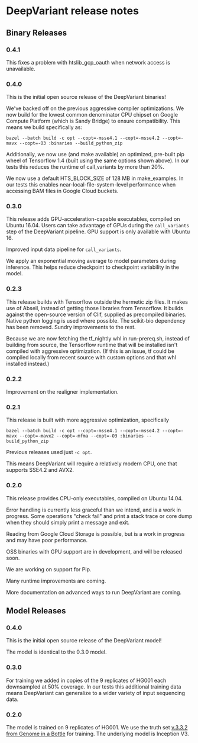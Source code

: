 # DeepVariant release notes

## Binary Releases

### 0.4.1

This fixes a problem with htslib_gcp_oauth when network access is unavailable.

### 0.4.0

This is the initial open source release of the DeepVariant binaries!

We've backed off on the previous aggressive compiler optimizations. We now build
for the lowest common denominator CPU chipset on Google Compute Platform (which
is Sandy Bridge) to ensure compatibility. This means we build specifically as:

```shell
bazel --batch build -c opt --copt=-msse4.1 --copt=-msse4.2 --copt=-mavx --copt=-O3 :binaries --build_python_zip
```

Additionally, we now use (and make available) an optimized, pre-built pip wheel
of Tensorflow 1.4 (built using the same options shown above). In our tests this
reduces the runtime of call_variants by more than 20%.

We now use a default HTS_BLOCK_SIZE of 128 MB in make_examples. In our tests
this enables near-local-file-system-level performance when accessing BAM files
in Google Cloud buckets.

### 0.3.0

This release adds GPU-acceleration-capable executables, compiled on Ubuntu
16.04. Users can take advantage of GPUs during the `call_variants` step of the
DeepVariant pipeline. GPU support is only available with Ubuntu 16.

Improved input data pipeline for `call_variants`.

We apply an exponential moving average to model parameters during inference.
This helps reduce checkpoint to checkpoint variability in the model.

### 0.2.3

This release builds with Tensorflow outside the hermetic zip files.
It makes use of Abseil, instead of getting those libraries from
Tensorflow.  It builds against the open-source version of Clif, supplied
as precompiled binaries.  Native python logging is used where possible.
The scikit-bio dependency has been removed.  Sundry improvements to the
rest.

Because we are now fetching the tf_nightly whl in run-prereq.sh, instead
of building from source, the Tensorflow runtime that will be installed
isn't compiled with aggressive optimization.  (If this is an issue, tf
could be compiled locally from recent source with custom options and
that whl installed instead.)

### 0.2.2

Improvement on the realigner implementation.

### 0.2.1

This release is built with more aggressive optimization, specifically

```shell
bazel --batch build -c opt --copt=-msse4.1 --copt=-msse4.2 --copt=-mavx --copt=-mavx2 --copt=-mfma --copt=-O3 :binaries --build_python_zip
```

Previous releases used just `-c opt`.

This means DeepVariant will require a relatively modern CPU,
one that supports SSE4.2 and AVX2.


### 0.2.0

This release provides CPU-only executables, compiled on Ubuntu 14.04.

Error handling is currently less graceful than we intend, and is a work in
progress. Some operations "check fail" and print a stack trace or core dump when
they should simply print a message and exit.

Reading from Google Cloud Storage is possible, but is a work in progress and may
have poor performance.

OSS binaries with GPU support are in development, and will be released soon.

We are working on support for Pip.

Many runtime improvements are coming.

More documentation on advanced ways to run DeepVariant are coming.

## Model Releases

### 0.4.0

This is the initial open source release of the DeepVariant model!

The model is identical to the 0.3.0 model.

### 0.3.0

For training we added in copies of the 9 replicates of HG001 each downsampled at
50% coverage. In our tests this additional training data means DeepVariant
can generalize to a wider variety of input sequencing data.

### 0.2.0

The model is trained on 9 replicates of HG001. We use the truth set [v.3.3.2
from Genome in a
Bottle](ftp://ftp-trace.ncbi.nlm.nih.gov/giab/ftp/release/NA12878_HG001/NISTv3.3.2/GRCh38/)
for training. The underlying model is Inception V3.
